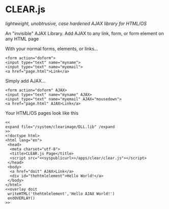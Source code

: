 CLEAR.js
===
*lightweight, unobtrusive, case hardened AJAX library for HTML/OS*

An "invisible" AJAX Library. Add AJAX to any link, form, or form element on any HTML page

With your normal forms, elements, or links...

    <form action="doform">
    <input type="text" name="myname">
    <input type="text" name="myemail">
    <a href="page.html">Link</a>

Simply add AJAX...

    <form action="doform" AJAX>
    <input type="text" name="myname" AJAX>
    <input type="text" name="myemail" AJAX="mousedown">
    <a href="page.html" AJAX>Link</a>

Your HTML/OS pages look like this

    <<
    expand file="/system/clearimage/DLL.lib" /expand
    >>
    <!doctype html>
    <html lang="en">
     <head>
      <meta charset="utf-8">
      <title>CLEAR.js Page</title>
      <script src="<<syspublicurl>>/apps/clear/clear.js"></script>
     </head>
     <body>
      <a href="doit" AJAX>Link</a>
      <div id="thehtmlelement">Hello World!</a>
     </body>
    </html>
    <<overlay doit
     writeHTML('thehtmlelement','Hello AJAX World!')
     endOVERLAY()
    >>